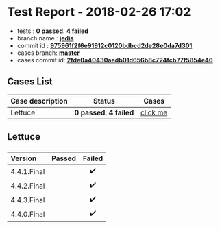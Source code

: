 # Test Report - 2018-02-26 17:02

- tests  : **0 passed**. **4 failed**
- branch name : **[jedis](https://github.com/apache/incubator-skywalking/tree/jedis)**
- commit id : **[975961f2f6e91912c0120bdbcd2de28e0da7d301](https://github.com/apache/incubator-skywalking/commit/975961f2f6e91912c0120bdbcd2de28e0da7d301)**
- cases branch: **[master](https://github.com/SkywalkingTest/skywalking-autotest-scenarios/tree/master)**
- cases commit id: **[2fde0a40430aedb01d656b8c724fcb77f5854e46](https://github.com/SkywalkingTest/skywalking-autotest-scenarios/commit/2fde0a40430aedb01d656b8c724fcb77f5854e46)**

## Cases List

| Case description | Status | Cases|
|:-----|:-----:|:-----:|
|Lettuce| **0 passed. 4 failed**| [click me](#lettuce) |

## Lettuce

### 
|  Version     | Passed | Failed|
|:------------- |:-------:|:-----:|
| 4.4.1.Final  | |:heavy_check_mark:|
| 4.4.2.Final  | |:heavy_check_mark:|
| 4.4.3.Final  | |:heavy_check_mark:|
| 4.4.0.Final  | |:heavy_check_mark:|

